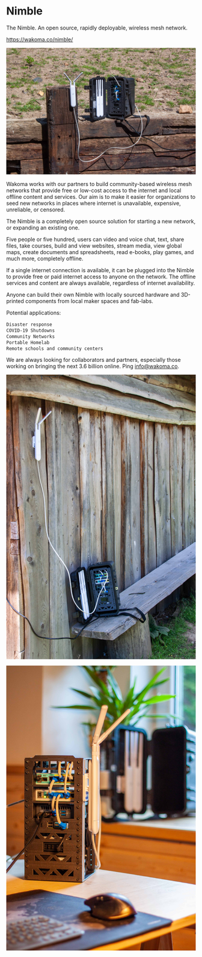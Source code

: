 # Nimble
The Nimble.  An open source, rapidly deployable, wireless mesh network. 

https://wakoma.co/nimble/



![alt text](https://raw.githubusercontent.com/Wakoma/Nimble/master/Photos/Nimble2-23.jpg)



Wakoma works with our partners to build community-based wireless mesh networks that provide free or low-cost access to the internet and local offline content and services. Our aim is to make it easier for organizations to seed new networks in places where internet is unavailable, expensive, unreliable, or censored.

The Nimble is a completely open source solution for starting a new network, or expanding an existing one. 

Five people or five hundred, users can video and voice chat, text, share files, take courses, build and view websites, stream media, view global maps, create documents and spreadsheets, read e-books, play games, and much more, completely offline.

If a single internet connection is available, it can be plugged into the Nimble to provide free or paid internet access to anyone on the network.  The offline services and content are always available, regardless of internet availability.

Anyone can build their own Nimble with locally sourced hardware and 3D-printed components from local maker spaces and fab-labs.

Potential applications:

    Disaster response
    COVID-19 Shutdowns
    Community Networks
    Portable Homelab
    Remote schools and community centers

 

We are always looking for collaborators and partners, especially those working on bringing the next 3.6 billion online. Ping info@wakoma.co.

![alt text](https://raw.githubusercontent.com/Wakoma/Nimble/master/Photos/Nimble-18.jpg)

![alt text](https://raw.githubusercontent.com/Wakoma/Nimble/master/Photos/Nimble-16.jpg)






